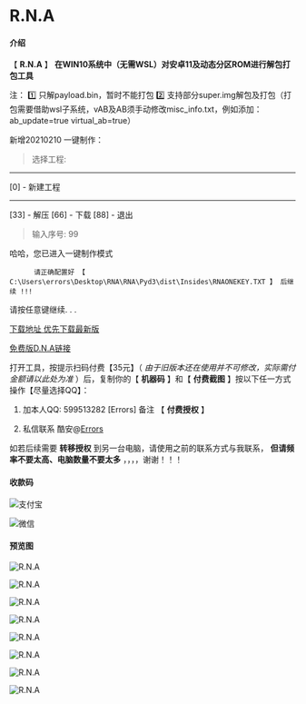 #  **R.N.A** 

#### 介绍

【 **R.N.A** 】
 **在WIN10系统中（无需WSL）对安卓11及动态分区ROM进行解包打包工具** 

注： :one: 只解payload.bin，暂时不能打包
     :two: 支持部分super.img解包及打包（打包需要借助wsl子系统，vAB及AB须手动修改misc_info.txt，例如添加：ab_update=true
virtual_ab=true）

新增20210210 一键制作：
> 选择工程:

-------------------------------------------------------


  [0] - 新建工程


-------------------------------------------------------

  [33] - 解压         [66] - 下载         [88] - 退出


> 输入序号: 99


  哈哈，您已进入一键制作模式

          请正确配置好 【 C:\Users\errors\Desktop\RNA\RNA\Pyd3\dist\Insides\RNAONEKEY.TXT 】 后继续 !!!


请按任意键继续. . .



[下载地址 优先下载最新版](https://gitee.com/sharpeter/rna/releases)

[免费版D.N.A链接](https://gitee.com/sharpeter/DNA)




打开工具，按提示扫码付费【35元】（ _由于旧版本还在使用并不可修改，实际需付金额请以此处为准_ ）后，复制你的【 **机器码** 】和【 **付费截图** 】按以下任一方式操作【尽量选择QQ】：

1. 加本人QQ: 599513282  [Errors]    备注 【  **付费授权**  】

2. 私信联系 酷安@[Errors](http://www.coolapk.com/u/1403335)


如若后续需要 **转移授权** 到另一台电脑，请使用之前的联系方式与我联系， **但请频率不要太高、电脑数量不要太多** ，，，，谢谢！！！



#### 收款码

![支付宝](https://gitee.com/sharpeter/rna/raw/master/donate/Alipay-35.jpg)


![微信](https://gitee.com/sharpeter/rna/raw/master/donate/Wechat-35.png)


#### 预览图

![R.N.A](https://gitee.com/sharpeter/rna/raw/master/views/view_a.png)

![R.N.A](https://gitee.com/sharpeter/rna/raw/master/views/view_b.png)

![R.N.A](https://gitee.com/sharpeter/rna/raw/master/views/view_c.png)

![R.N.A](https://gitee.com/sharpeter/rna/raw/master/views/view_d.png)

![R.N.A](https://gitee.com/sharpeter/rna/raw/master/views/view_e.png)

![R.N.A](https://gitee.com/sharpeter/rna/raw/master/views/view_f.png)

![R.N.A](https://gitee.com/sharpeter/rna/raw/master/views/1.png)

![R.N.A](https://gitee.com/sharpeter/rna/raw/master/views/2.png)